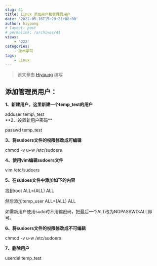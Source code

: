 ```yaml
---
slug: 41
title: Linux 添加用户和管理员用户
date: '2022-05-16T15:29:21+08:00'
author: hiyoung
# layout: post
# permalink: /archives/41
views:
    - '222'
categories:
    - 技术学习
tags:
    - Linux
---
```


> 该文章由 [Hiyoung](https://blog.hiyoung.xyz/) 编写

## **添加管理员用户：**

**1、新建用户，这里新建一个temp\_test的用户**

<div class="wp-block-group is-layout-flow"><div class="wp-block-group__inner-container">adduser temp\_test

</div></div>**2、设置新用户密码**

passwd temp\_test

**3、将sudoers文件的权限修改成可编辑**

chmod -v u+w /etc/sudoers

**4、使用vim编辑sudoers文件**

vim /etc/sudoers

**5、在sudoes文件中添加如下的内容**

找到root ALL=(ALL) ALL

然后添加temp\_user ALL=(ALL) ALL

如需新用户使用sudo时不用输密码，把最后一个ALL改为NOPASSWD:ALL即可。

**6、将sudoers文件的权限修改成不可编辑**

chmod -v u-w /etc/sudoers

**7、删除用户**

userdel temp\_test
